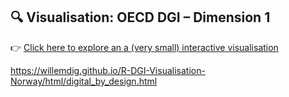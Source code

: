## 🔍 Visualisation: OECD DGI – Dimension 1

👉 [Click here to explore an a (very small) interactive visualisation](https://willemdig.github.io/R-DGI-Visualisation-Norway/html/digital_by_design.html)



https://willemdig.github.io/R-DGI-Visualisation-Norway/html/digital_by_design.html
